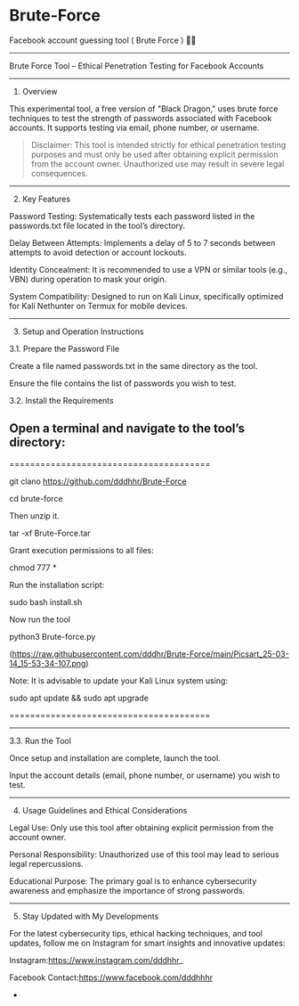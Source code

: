 # Brute-Force
Facebook account guessing tool ( Brute Force ) 👨‍💻


---

Brute Force Tool – Ethical Penetration Testing for Facebook Accounts


---

1. Overview

This experimental tool, a free version of "Black Dragon," uses brute force techniques to test the strength of passwords associated with Facebook accounts. It supports testing via email, phone number, or username.

> Disclaimer: This tool is intended strictly for ethical penetration testing purposes and must only be used after obtaining explicit permission from the account owner. Unauthorized use may result in severe legal consequences.




---

2. Key Features

Password Testing:
Systematically tests each password listed in the passwords.txt file located in the tool’s directory.

Delay Between Attempts:
Implements a delay of 5 to 7 seconds between attempts to avoid detection or account lockouts.

Identity Concealment:
It is recommended to use a VPN or similar tools (e.g., VBN) during operation to mask your origin.

System Compatibility:
Designed to run on Kali Linux, specifically optimized for Kali Nethunter on Termux for mobile devices.



---

3. Setup and Operation Instructions

3.1. Prepare the Password File

Create a file named passwords.txt in the same directory as the tool.

Ensure the file contains the list of passwords you wish to test.


3.2. Install the Requirements

Open a terminal and navigate to the tool’s directory:
---

=======================================

git clano https://github.com/dddhhr/Brute-Force

cd brute-force

Then unzip it. 

tar -xf Brute-Force.tar


Grant execution permissions to all files:

chmod 777 *

Run the installation script:

sudo bash install.sh

Now run the tool 

python3 Brute-force.py

(https://raw.githubusercontent.com/dddhr/Brute-Force/main/Picsart_25-03-14_15-53-34-107.png) 

Note: It is advisable to update your Kali Linux system using:

sudo apt update && sudo apt upgrade

=======================================

---
3.3. Run the Tool

Once setup and installation are complete, launch the tool.

Input the account details (email, phone number, or username) you wish to test.



---

4. Usage Guidelines and Ethical Considerations

Legal Use:
Only use this tool after obtaining explicit permission from the account owner.

Personal Responsibility:
Unauthorized use of this tool may lead to serious legal repercussions.

Educational Purpose:
The primary goal is to enhance cybersecurity awareness and emphasize the importance of strong passwords.



---

5. Stay Updated with My Developments

For the latest cybersecurity tips, ethical hacking techniques, and tool updates, follow me on Instagram for smart insights and innovative updates:

Instagram:https://www.instagram.com/dddhhr_

Facebook Contact:https://www.facebook.com/dddhhhr



-
